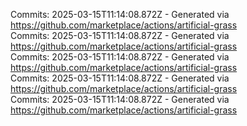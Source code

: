 Commits: 2025-03-15T11:14:08.872Z - Generated via https://github.com/marketplace/actions/artificial-grass
<br>
Commits: 2025-03-15T11:14:08.872Z - Generated via https://github.com/marketplace/actions/artificial-grass
<br>
Commits: 2025-03-15T11:14:08.872Z - Generated via https://github.com/marketplace/actions/artificial-grass
<br>
Commits: 2025-03-15T11:14:08.872Z - Generated via https://github.com/marketplace/actions/artificial-grass
<br>
Commits: 2025-03-15T11:14:08.872Z - Generated via https://github.com/marketplace/actions/artificial-grass
<br>

